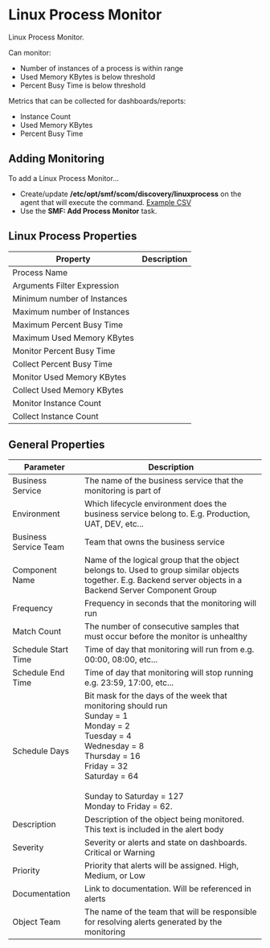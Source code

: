 ﻿
# Linux Process Monitor
Linux Process Monitor. 

Can monitor:

* Number of instances of a process is within range
* Used Memory KBytes is below threshold
* Percent Busy Time is below threshold

Metrics that can be collected for dashboards/reports:

* Instance Count
* Used Memory KBytes
* Percent Busy Time 

## Adding Monitoring

To add a Linux Process Monitor...

* Create/update **/etc/opt/smf/scom/discovery/linuxprocess** on the agent that will execute the command. [Example CSV](https://github.com/KeithRochester/Standard-Monitoring-Framework/blob/main/Documentation/Example%20Files/linuxprocess.csv)
* Use the **SMF: Add Process Monitor** task.

## Linux Process Properties 

|Property|Description|
|-|-|
|Process Name||
|Arguments Filter Expression||
|Minimum number of Instances||
|Maximum number of Instances||
|Maximum Percent Busy Time||
|Maximum Used Memory KBytes||
|Monitor Percent Busy Time||
|Collect Percent Busy Time||
|Monitor Used Memory KBytes||
|Collect Used Memory KBytes||
|Monitor Instance Count||
|Collect Instance Count||

## General Properties

|Parameter|Description|
|-|-|
|Business Service|The name of the business service that the monitoring is part of|
|Environment|Which lifecycle environment does the business service belong to. E.g. Production, UAT, DEV, etc...|
|Business Service Team|Team that owns the business service|
|Component Name|Name of the logical group that the object belongs to. Used to group similar objects together. E.g. Backend server objects in a Backend Server Component Group|
|Frequency|Frequency in seconds that the monitoring will run|
|Match Count|The number of consecutive samples that must occur before the monitor is unhealthy|
|Schedule Start Time|Time of day that monitoring will run from e.g. 00:00, 08:00, etc...|
|Schedule End Time|Time of day that monitoring will stop running e.g. 23:59, 17:00, etc...|
|Schedule Days|Bit mask for the days of the week that monitoring should run<br>Sunday = 1<br>  Monday = 2 <br>Tuesday = 4<br>Wednesday = 8<br>Thursday = 16<br>Friday = 32<br>Saturday = 64<br><br>Sunday to Saturday = 127<br>Monday to Friday = 62.|
|Description|Description of the object being monitored. This text is included in the alert body|
|Severity|Severity or alerts and state on dashboards. Critical or Warning|
|Priority|Priority that alerts will be assigned. High, Medium, or Low|
|Documentation|Link to documentation. Will be referenced in alerts|
|Object Team|The name of the team that will be responsible for resolving alerts generated by the monitoring|
